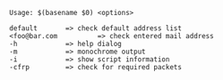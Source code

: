 
      Usage: $(basename $0) <options> 

      default		=> check default address list 
      <foo@bar.com          => check entered mail address 
      -h			=> help dialog
      -m			=> monochrome output
      -i			=> show script information
      -cfrp			=> check for required packets

